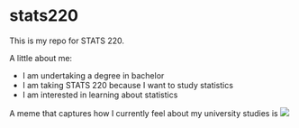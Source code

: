 # stats220

This is my repo for STATS 220. 

A little about me:

- I am undertaking a degree in bachelor
- I am taking STATS 220 because I want to study statistics
- I am interested in learning about statistics

A meme that captures how I currently feel about my university studies is ![](https://media.tenor.com/nUolmeC7l14AAAAi/dog-meme.gif)
